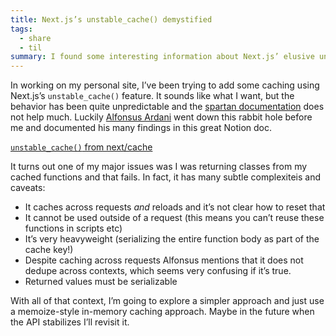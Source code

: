 ```yaml
---
title: Next.js’s unstable_cache() demystified
tags:
  - share
  - til
summary: I found some interesting information about Next.js’ elusive unstable_cache API
---
```

In working on my personal site, I’ve been trying to add some caching using Next.js’s `unstable_cache()` feature. It sounds like what I want, but the behavior has been quite unpredictable and the [spartan documentation](https://nextjs.org/docs/app/api-reference/functions/unstable_cache) does not help much. Luckily [Alfonsus Ardani](https://github.com/alfonsusac) went down this rabbit hole before me and documented his many findings in this great Notion doc.

[`unstable_cache()`](/f300b3184d6a472ea5282543d50b9f02)[ from next/cache](https://capt.dev/unstable_cache)

It turns out one of my major issues was I was returning classes from my cached functions and that fails. In fact, it has many subtle complexiteis and caveats:

- It caches across requests _and_ reloads and it’s not clear how to reset that
- It cannot be used outside of a request (this means you can’t reuse these functions in scripts etc)
- It’s very heavyweight (serializing the entire function body as part of the cache key!)
- Despite caching across requests Alfonsus mentions that it does not dedupe across contexts, which seems very confusing if it’s true.
- Returned values must be serializable

With all of that context, I’m going to explore a simpler approach and just use a memoize-style in-memory caching approach. Maybe in the future when the API stabilizes I’ll revisit it.
